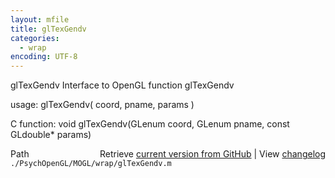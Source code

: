 ```yaml
---
layout: mfile
title: glTexGendv
categories:
  - wrap
encoding: UTF-8
---
```


glTexGendv  Interface to OpenGL function glTexGendv

usage:  glTexGendv( coord, pname, params )

C function:  void glTexGendv(GLenum coord, GLenum pname, const GLdouble\* params)


<div class="code_header" style="text-align:right;">
  <span style="float:left;">Path&nbsp;&nbsp;</span> <span class="counter">Retrieve <a href=
  "https://raw.github.com/Psychtoolbox-3/Psychtoolbox-3/beta/./PsychOpenGL/MOGL/wrap/glTexGendv.m">current version from GitHub</a> | View <a href=
  "https://github.com/Psychtoolbox-3/Psychtoolbox-3/commits/beta/./PsychOpenGL/MOGL/wrap/glTexGendv.m">changelog</a></span>
</div>
<div class="code">
  <code>./PsychOpenGL/MOGL/wrap/glTexGendv.m</code>
</div>
